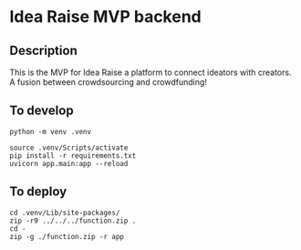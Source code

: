 # Idea Raise MVP backend
## Description

This is the MVP for Idea Raise a platform to connect ideators with creators. 
A fusion between crowdsourcing and crowdfunding!


## To develop

```
python -m venv .venv

source .venv/Scripts/activate
pip install -r requirements.txt
uvicorn app.main:app --reload
```

## To deploy 
```
cd .venv/Lib/site-packages/ 
zip -r9 ../../../function.zip . 
cd - 
zip -g ./function.zip -r app
```